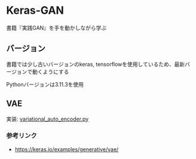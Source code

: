 # Keras-GAN
書籍『実践GAN』を手を動かしながら学ぶ

## バージョン
書籍では少し古いバージョンのkeras, tensorflowを使用しているため、最新バージョンで動くようにする

Pythonバージョンは3.11.3を使用

## VAE
実装: [variational_auto_encoder.py](VAE/variational_auto_encoder.py)

### 参考リンク
- https://keras.io/examples/generative/vae/